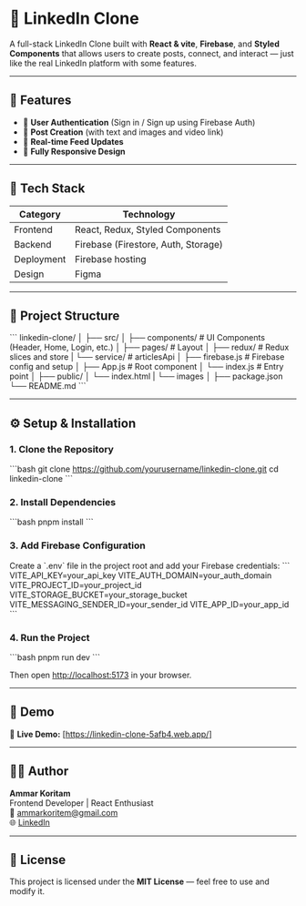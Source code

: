 # 💼 LinkedIn Clone

A full-stack LinkedIn Clone built with **React & vite**, **Firebase**, and **Styled Components** that allows users to create posts, connect, and interact — just like the real LinkedIn platform with some features.

---

## 🚀 Features

- 🔐 **User Authentication** (Sign in / Sign up using Firebase Auth)
- 📰 **Post Creation** (with text and images and video link)
- 📡 **Real-time Feed Updates**
- 📱 **Fully Responsive Design**

---

## 🧰 Tech Stack

| Category   | Technology                          |
| ---------- | ----------------------------------- |
| Frontend   | React, Redux, Styled Components     |
| Backend    | Firebase (Firestore, Auth, Storage) |
| Deployment | Firebase hosting                    |
| Design     | Figma                               |

---

## 📂 Project Structure

\`\`\`
linkedin-clone/
│
├── src/
│ ├── components/ # UI Components (Header, Home, Login, etc.)
│ ├── pages/ # Layout
│ ├── redux/ # Redux slices and store
| └── service/ # articlesApi
│ ├── firebase.js # Firebase config and setup
│ ├── App.js # Root component
│ └── index.js # Entry point
│
├── public/
│ └── index.html
| └── images
│
├── package.json
└── README.md
\`\`\`

---

## ⚙️ Setup & Installation

### 1. Clone the Repository

\`\`\`bash
git clone https://github.com/yourusername/linkedin-clone.git
cd linkedin-clone
\`\`\`

### 2. Install Dependencies

\`\`\`bash
pnpm install
\`\`\`

### 3. Add Firebase Configuration

Create a \`.env\` file in the project root and add your Firebase credentials:
\`\`\`
VITE_API_KEY=your_api_key
VITE_AUTH_DOMAIN=your_auth_domain
VITE_PROJECT_ID=your_project_id
VITE_STORAGE_BUCKET=your_storage_bucket
VITE_MESSAGING_SENDER_ID=your_sender_id
VITE_APP_ID=your_app_id
\`\`\`

### 4. Run the Project

\`\`\`bash
pnpm run dev
\`\`\`

Then open [http://localhost:5173](http://localhost:5173) in your browser.

---

## 🧪 Demo

🔗 **Live Demo:** [https://linkedin-clone-5afb4.web.app/]

---

## 🧑‍💻 Author

**Ammar Koritam**  
Frontend Developer | React Enthusiast  
📧 [ammarkoritem@gmail.com](mailto:ammarkoritem@gmail.com)  
🌐 [LinkedIn](https://www.linkedin.com/in/ammar-koritam-98057437b/)

---

## 📜 License

This project is licensed under the **MIT License** — feel free to use and modify it.
